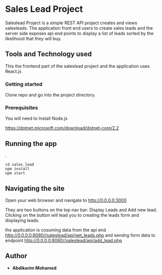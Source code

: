 # Sales Lead Project
 
Saleslead Project is a simple REST API project creates and views salesleads. The application front end users to create sales leads and the server side exposes api end points to display a list of leads sorted by the likelihood that they will buy. 


## Tools and Technology used

This the frontend part of the saleslead project and the application uses React.js


### Getting started
Clone repo and go into the project directory.

### Prerequisites
You will need to Install Node.js

https://dotnet.microsoft.com/download/dotnet-core/2.2


## Running the app
.
```
cd sales_lead
npm install
npm start
```

## Navigating the site 

Open your web browser and navigate to http://0.0.0.0:3000

They are two buttons on the top nav bar: Display Leads and Add new lead. Clicking on the button will lead you to creating the leads form and displaying leads.

the application is cosuming data from the api end http://0.0.0.0:8080//saleslead/api/get_leads.php and sendng form data to endpoint  http://0.0.0.0:8080//saleslead/api/add_lead.php 

## Author

* **Abdikarim Mohamed**


